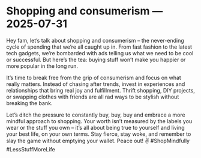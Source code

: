 # Shopping and consumerism — 2025-07-31

Hey fam, let’s talk about shopping and consumerism – the never-ending cycle of spending that we’re all caught up in. From fast fashion to the latest tech gadgets, we’re bombarded with ads telling us what we need to be cool or successful. But here’s the tea: buying stuff won’t make you happier or more popular in the long run.

It’s time to break free from the grip of consumerism and focus on what really matters. Instead of chasing after trends, invest in experiences and relationships that bring real joy and fulfillment. Thrift shopping, DIY projects, or swapping clothes with friends are all rad ways to be stylish without breaking the bank.

Let’s ditch the pressure to constantly buy, buy, buy and embrace a more mindful approach to shopping. Your worth isn’t measured by the labels you wear or the stuff you own – it’s all about being true to yourself and living your best life, on your own terms. Stay fierce, stay woke, and remember to slay the game without emptying your wallet. Peace out! ✌️ #ShopMindfully #LessStuffMoreLife